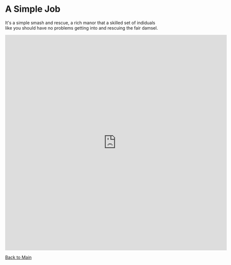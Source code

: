 # A Simple Job

It's a simple smash and rescue, a rich manor that a skilled set of indiduals like you should have no problems getting into and rescuing the fair damsel. 

<html>
<iframe src="https://docs.google.com/gview?url=https://paulpo215.github.io/Sheets/Wildcard.pdf&embedded=true" style="width:718px; height:700px;" frameborder="0"></iframe>
</html>

[Back to Main](README.md)
